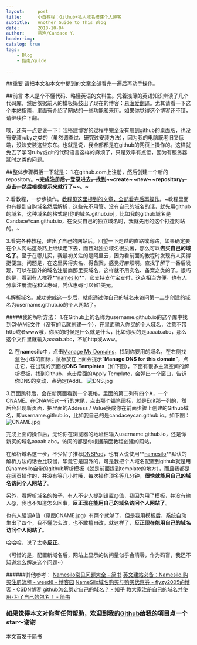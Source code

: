 ```yaml
---
layout:     post
title:      小白教程：Github+私人域名搭建个人博客 
subtitle:   Another Guide to This Blog
date:       2018-10-04
author:     易渔/Candace Y.
header-img: 
catalog: true
tags:
    - Blog
    - 指南/guide
    
---
```


##重要
请把本文和本文中提到的文章全部看完一遍后再动手操作。

##前言
本人是个不懂代码、略懂英语的文科生。凭着浅薄的英语知识辨读了几个代码库，然后依据前人的模板捣鼓出了现在的博客：[易渔爱翻译](https://ifanyi.xyz/)。尤其请看一下这个[本站指南](https://ifanyi.xyz/2018/09/18/A-guide/)，里面有介绍了网站的一些功能和来历。如果你觉得这个博客还不错，请继续往下翻。

噢，还有一点要说一下：我搭建博客的过程中完全没有用到github的桌面版，也没有安装ruby之类的（虽然调查过、研究过安装方法），因为我的电脑既老旧又低端，没法安装这些东东。也就是说，我全部都是在github的网页上操作的。这样就免去了学习ruby或git的代码语言这样的麻烦了，只是效率有点低，因为有服务器延时之类的问题。


##整体步骤概括一下就是：
1.在github.com上注册，然后创建一个新的repository。**~完成注册后~~，~~登录进去~~，~~找到~~create~ ~new~ ~repository~~，~~点击~~，~~然后根据提示来就行了~~。~**

2.看教程，一步步操作。[教程见这里提到的文章，全部看完后再操作](https://github.com/CandaceYcan/CandaceYcan.github.io/blob/master/README.md)。~教程里面也有提到自购域名然后解析，这些先不用管。没有自己的域名的话，就先用github的域名，这种域名的格式是[你的域名.github.io]，比如我的github域名是CandaceYcan.github.io，在没买自己的独立域名时，我就先用的这个打造网站的。~

3.看完各种教程，建出了自己的网站后，回望一下走过的直路或弯路，如果确定要在个人网站这条路上继续走下去，而且对独立域名很执著，那么可以**去买自己的域名了**。至于在哪儿买，我最初关注的是阿里云，因为看前面的教程时发现有人买得挺便宜。问题是，在这里买得实名、得备案，感觉好麻烦啊。查找了解了一番后发现，可以在国外的域名注册商那里买域名，这样就不用实名、备案之类的了。很巧的是，看到有人推荐**[namesilo](namesilo.com)**，它支持支付宝支付，这点相当方便。也有人分享注册流程和优惠码，凭优惠码可以省1美元。

4.解析域名。成功完成这一步后，就能通过你自己的域名来访问第一二步创建的域名为username.github.io的个人网站了。 

#####我的解析方法：
1.在Github上的名称为username.github.io的这个库中找到CNAME文件（没有的话就创建一个），在里面输入你买的个人域名，注意不带http或者www哦，你买的时候是什么就是什么，比如你买的是aaaab.abc，那么这个文件里就输入aaaab.abc，不加http或www。

2. 在**namesilo**中，点击[Manage My Domains](https://www.namesilo.com/account_domains.php)，找到你要用的域名，在右侧找蓝色小球的图标，鼠标放在上面会提示“**Manage DNS for this domain**”，点击它，在出现的页面找**DNS Templates**（如下图），下面有很多主流空间的解析模板，找到Github，点击后面的Apply Template，会弹出一个窗口，告诉你DNS的变动，点确定(Add)。
![DNS.jpg](https://upload-images.jianshu.io/upload_images/1343920-92243c1e2ab1ca9e.jpg?imageMogr2/auto-orient/strip%7CimageView2/2/w/1240)

3.页面跳转后，会在新页面看到一个表格，里面的第二列有四个A，一个CNAME。在CNAME这一行的末尾，点击那个铅笔图标，就是Edit那一列的，然后会出现新页面，把里面的Address / Value换成你在前面步骤上创建的Github域名，即username.github.io，比如我自己的是candaceycan.github.io。如下图：
![CNAME.jpg](https://upload-images.jianshu.io/upload_images/1343920-5e39bf68b17445f0.jpg?imageMogr2/auto-orient/strip%7CimageView2/2/w/1240)

完成上面的操作后，无论你在浏览器的地址栏输入username.github.io，还是你新买的域名aaaab.abc，访问的都是你根据前面教程创建的网站。

在解析域名这一步，不少帖子推荐[DNSPod](https://www.dnspod.cn/)，也有人说使用**[namesilo](namesilo.com)**默认的解析方法的话会比较慢，毕竟它是国外的，可是我把个人域名配置到github就是用的namesilo自带的github解析模板（就是前面提到template的地方），而且我都是在网页操作的，并没有等几小时哦，每次操作顶多等几分钟，**很快就能用自己的域名访问个人网站了**。

另外，看解析域名的帖子，有人不少人提到设置@值，我因为用了模板，并没有输入@，我也不知道怎么回事，**反正现在能用自己的域名访问个人网站了**。

也有人强调A值（见图CNAME.jpg）有两个就够了，但是我用模板后，系统自动生出了四个，我不懂怎么改，也不敢擅自改，就这样了，**反正现在能用自己的域名访问个人网站了**。

哈哈哈，说了太多**反正**。

（可惜的是，配置新域名后，网站上显示的访问量似乎会清零，作为码盲，我还不知道怎么解决这个问题~）

######其他参考：
[Namesilo常见问题大全 - 简书](https://www.jianshu.com/p/a145c2681d7a)
[英文建站必备：Namesilo 购买注册流程 - weed8 - 博客园](https://www.cnblogs.com/weed8/p/7207582.html)
[NameSilo域名购买与购买优惠券 - flyzy2005的博客 - CSDN博客](https://blog.csdn.net/wf632856695/article/details/79433206)
[github怎么绑定自己的域名？ - 知乎](https://www.zhihu.com/question/31377141/answer/103056861)
[教大家注册自己的域名并使用-为了自己的包名！ - 简书](https://www.jianshu.com/p/5dbad365dc71)


### 如果觉得本文对你有任何帮助，欢迎到我的[Github](https://github.com/CandaceYcan/CandaceYcan.github.io)给我的项目点一个star～谢谢

本文首发于[简书](https://www.jianshu.com/p/5487d39a1cb2)
